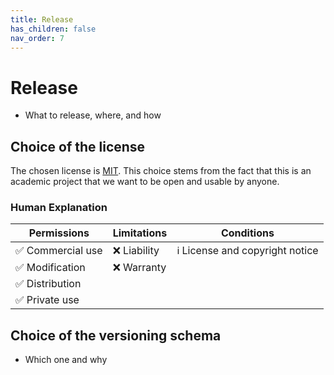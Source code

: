 ```yaml
---
title: Release
has_children: false
nav_order: 7
---
```


# Release

- What to release, where, and how

## Choice of the license

The chosen license is [MIT](https://opensource.org/). This choice stems from the fact that this is an academic project that we want to be open and usable by anyone.

### Human Explanation


| Permissions | Limitations | Conditions |
| ------------ |------------ |------------ |
✅ Commercial use | ❌ Liability  | ℹ License and copyright notice |
✅ Modification | ❌ Warranty | |
✅ Distribution |  |  |
✅ Private use |  |  |


## Choice of the versioning schema
- Which one and why
